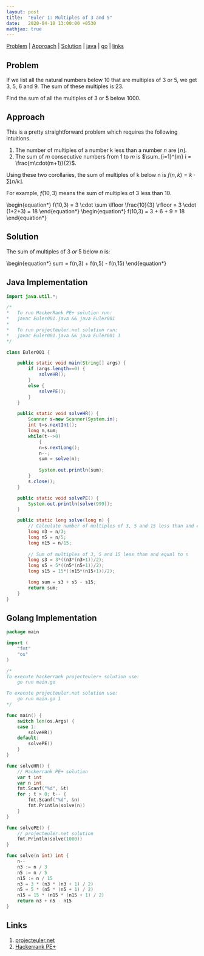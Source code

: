```yaml
---
layout: post
title:  "Euler 1: Multiples of 3 and 5"
date:   2020-04-10 13:00:00 +0530
mathjax: true
---
```


[Problem](#problem) | [Approach](#approach) | [Solution](#solution) | [java](#java-implementation) | [go](#golang-implementation) | [links](#links)

## Problem

If we list all the natural numbers below 10 that are multiples of 3 or 5, we get 3, 5, 6 and 9. The sum of these multiples is 23.

Find the sum of all the multiples of 3 or 5 below 1000.

## Approach

This is a pretty straightforward problem which requires the following intuitions.

1. The number of multiples of a number k less than a number $n$ are $\lfloor n \rfloor$.
2. The sum of $m$ consecutive numbers from $1$ to $m$ is $\sum_{i=1}^{m} i = \frac{m\cdot(m+1)}{2}$.

Using these two corollaries, the sum of multiples of k below n is $f(n,k) = k \cdot \sum \lfloor n/k \rfloor$.

For example, $f(10,3)$ means the sum of multiples of $3$ less than $10$. 

<div class="math">
\begin{equation*}
  f(10,3) = 3 \cdot \sum \lfloor \frac{10}{3} \rfloor = 3 \cdot (1+2+3) = 18  
\end{equation*}
\begin{equation*}
  f(10,3) = 3 + 6 + 9 = 18  
\end{equation*}
</div>

## Solution

The sum of multiples of $3$ $or$ $5$ below $n$ is:
<div class="math">
\begin{equation*}
  sum = f(n,3) + f(n,5) - f(n,15)
\end{equation*}
</div>

## Java Implementation

```java
import java.util.*;

/*
*   To run HackerRank PE+ solution run:
*   javac Euler001.java && java Euler001
*
*   To run projecteuler.net solution run:
*   javac Euler001.java && java Euler001 1
*/

class Euler001 {

    public static void main(String[] args) {
        if (args.length==0) {
            solveHR();
        }
        else {
            solvePE();
        }
    }

    public static void solveHR() {
        Scanner s=new Scanner(System.in);
        int t=s.nextInt();
        long n,sum;
        while(t-->0)
            {
            n=s.nextLong();
            n--;
            sum = solve(n);
            
            System.out.println(sum);
        }
        s.close();
    }

    public static void solvePE() {
        System.out.println(solve(999));
    }

    public static long solve(long n) {
        // Calculate number of multiples of 3, 5 and 15 less than and equal to n
        long n3 = n/3;
        long n5 = n/5;
        long n15 = n/15;
        
        // Sum of multiples of 3, 5 and 15 less than and equal to n
        long s3 = 3*((n3*(n3+1))/2);
        long s5 = 5*((n5*(n5+1))/2);
        long s15 = 15*((n15*(n15+1))/2);

        long sum = s3 + s5 - s15;
        return sum;
    }
}
```

## Golang Implementation

```go
package main

import (
	"fmt"
	"os"
)

/*
To execute hackerrank projecteuler+ solution use:
	go run main.go

To execute projecteuler.net solution use:
	go run main.go 1
*/

func main() {
	switch len(os.Args) {
	case 1:
		solveHR()
	default:
		solvePE()
	}
}

func solveHR() {
	// Hackerrank PE+ solution
	var t int
	var n int
	fmt.Scanf("%d", &t)
	for ; t > 0; t-- {
		fmt.Scanf("%d", &n)
		fmt.Println(solve(n))
	}
}

func solvePE() {
	// projecteuler.net solution
	fmt.Println(solve(1000))
}

func solve(n int) int {
	n--
	n3 := n / 3
	n5 := n / 5
	n15 := n / 15
	n3 = 3 * (n3 * (n3 + 1) / 2)
	n5 = 5 * (n5 * (n5 + 1) / 2)
	n15 = 15 * (n15 * (n15 + 1) / 2)
	return n3 + n5 - n15
}
```

## Links
1. [projecteuler.net](https://projecteuler.net/problem=1)
2. [Hackerrank PE+](https://www.hackerrank.com/contests/projecteuler/challenges/euler001/problem)